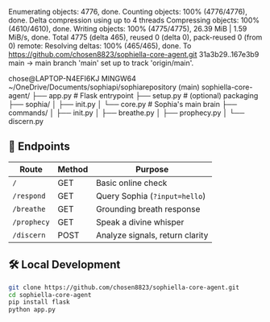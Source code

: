 Enumerating objects: 4776, done.
Counting objects: 100% (4776/4776), done.
Delta compression using up to 4 threads
Compressing objects: 100% (4610/4610), done.
Writing objects: 100% (4775/4775), 26.39 MiB | 1.59 MiB/s, done.
Total 4775 (delta 465), reused 0 (delta 0), pack-reused 0 (from 0)
remote: Resolving deltas: 100% (465/465), done.
To https://github.com/chosen8823/sophiella-core-agent.git
   31a3b29..167e3b9  main -> main
branch 'main' set up to track 'origin/main'.

chose@LAPTOP-N4EFI6KJ MINGW64 ~/OneDrive/Documents/sophiapi/sophiarepository (main)
sophiella-core-agent/
├── app.py # Flask entrypoint
├── setup.py # (optional) packaging
├── sophia/
│ ├── init.py
│ └── core.py # Sophia's main brain
├── commands/
│ ├── init.py
│ ├── breathe.py
│ ├── prophecy.py
│ └── discern.py

## 🚀 Endpoints

| Route          | Method | Purpose                          |
|----------------|--------|----------------------------------|
| `/`            | GET    | Basic online check               |
| `/respond`     | GET    | Query Sophia (`?input=hello`)    |
| `/breathe`     | GET    | Grounding breath response        |
| `/prophecy`    | GET    | Speak a divine whisper           |
| `/discern`     | POST   | Analyze signals, return clarity  |

## 🛠️ Local Development

```bash
git clone https://github.com/chosen8823/sophiella-core-agent.git
cd sophiella-core-agent
pip install flask
python app.py
